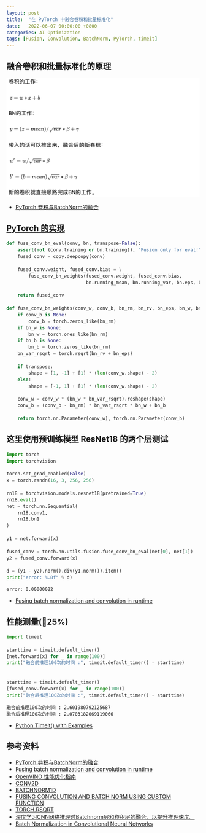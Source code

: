 ```yaml
---
layout: post
title:  "在 PyTorch 中融合卷积和批量标准化"
date:   2022-06-07 00:00:00 +0800
categories: AI Optimization
tags: [Fusion, Convolution, BatchNorm, PyTorch, timeit]
---
```


## 融合卷积和批量标准化的原理
![](/images/2022/fusion/fusing-convolution-and-batch-normalization.png)
* [PyTorch 卷积与BatchNorm的融合](https://zhuanlan.zhihu.com/p/49329030)

## [PyTorch 的实现](https://github.com/pytorch/pytorch/blob/master/torch/nn/utils/fusion.py)
```py
def fuse_conv_bn_eval(conv, bn, transpose=False):
    assert(not (conv.training or bn.training)), "Fusion only for eval!"
    fused_conv = copy.deepcopy(conv)

    fused_conv.weight, fused_conv.bias = \
        fuse_conv_bn_weights(fused_conv.weight, fused_conv.bias,
                             bn.running_mean, bn.running_var, bn.eps, bn.weight, bn.bias, transpose)

    return fused_conv

def fuse_conv_bn_weights(conv_w, conv_b, bn_rm, bn_rv, bn_eps, bn_w, bn_b, transpose=False):
    if conv_b is None:
        conv_b = torch.zeros_like(bn_rm)
    if bn_w is None:
        bn_w = torch.ones_like(bn_rm)
    if bn_b is None:
        bn_b = torch.zeros_like(bn_rm)
    bn_var_rsqrt = torch.rsqrt(bn_rv + bn_eps)

    if transpose:
        shape = [1, -1] + [1] * (len(conv_w.shape) - 2)
    else:
        shape = [-1, 1] + [1] * (len(conv_w.shape) - 2)

    conv_w = conv_w * (bn_w * bn_var_rsqrt).reshape(shape)
    conv_b = (conv_b - bn_rm) * bn_var_rsqrt * bn_w + bn_b

    return torch.nn.Parameter(conv_w), torch.nn.Parameter(conv_b)
```

## 这里使用预训练模型 ResNet18 的两个层测试
```py
import torch
import torchvision

torch.set_grad_enabled(False)
x = torch.randn(16, 3, 256, 256)

rn18 = torchvision.models.resnet18(pretrained=True)
rn18.eval()
net = torch.nn.Sequential(
	rn18.conv1,
	rn18.bn1
)

y1 = net.forward(x)

fused_conv = torch.nn.utils.fusion.fuse_conv_bn_eval(net[0], net[1])
y2 = fused_conv.forward(x)

d = (y1 - y2).norm().div(y1.norm()).item()
print("error: %.8f" % d)
```
```
error: 0.00000022
```
* [Fusing batch normalization and convolution in runtime](https://nenadmarkus.com/p/fusing-batchnorm-and-conv/)

## 性能测量(🚀25%)
```py
import timeit

starttime = timeit.default_timer()
[net.forward(x) for _ in range(100)]
print("融合前推理100次的时间 :", timeit.default_timer() - starttime)


starttime = timeit.default_timer()
[fused_conv.forward(x) for _ in range(100)]
print("融合后推理100次的时间 :", timeit.default_timer() - starttime)
```
```
融合前推理100次的时间 : 2.601980792125687
融合后推理100次的时间 : 2.0703182069119066
```
* [Python Timeit() with Examples](https://www.guru99.com/timeit-python-examples.html)

## 参考资料
* [PyTorch 卷积与BatchNorm的融合](https://zhuanlan.zhihu.com/p/49329030)
* [Fusing batch normalization and convolution in runtime](https://nenadmarkus.com/p/fusing-batchnorm-and-conv/)
* [OpenVINO 性能优化指南](https://docs.openvino.ai/cn/latest/openvino_docs_optimization_guide_dldt_optimization_guide.html)
* [CONV2D](https://pytorch.org/docs/stable/generated/torch.nn.Conv2d.html)
* [BATCHNORM1D](https://pytorch.org/docs/stable/generated/torch.nn.BatchNorm1d.html)
* [FUSING CONVOLUTION AND BATCH NORM USING CUSTOM FUNCTION](https://pytorch.org/tutorials/intermediate/custom_function_conv_bn_tutorial.html)
* [TORCH.RSQRT](https://pytorch.org/docs/stable/generated/torch.rsqrt.html)
* [深度学习CNN网络推理时Batchnorm层和卷积层的融合，以提升推理速度。](https://blog.csdn.net/zengwubbb/article/details/109317661)
* [Batch Normalization in Convolutional Neural Networks](https://www.baeldung.com/cs/batch-normalization-cnn)
